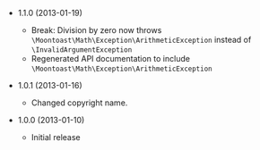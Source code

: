 * 1.1.0 (2013-01-19)

  * Break: Division by zero now throws `\Moontoast\Math\Exception\ArithmeticException` instead of `\InvalidArgumentException`
  * Regenerated API documentation to include `\Moontoast\Math\Exception\ArithmeticException`

* 1.0.1 (2013-01-16)

  * Changed copyright name.

* 1.0.0 (2013-01-10)

  * Initial release
